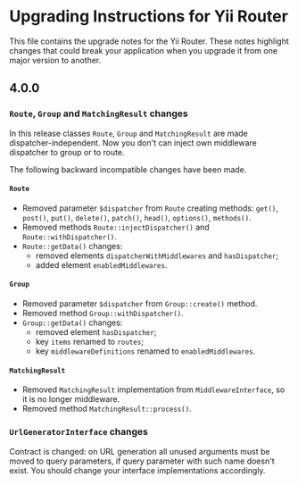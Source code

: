 # Upgrading Instructions for Yii Router

This file contains the upgrade notes for the Yii Router.
These notes highlight changes that could break your application when you upgrade it from one major version to another.

## 4.0.0

### `Route`, `Group` and `MatchingResult` changes

In this release classes `Route`, `Group` and `MatchingResult` are made dispatcher-independent. Now you don't can inject
own middleware dispatcher to group or to route.

The following backward incompatible changes have been made.

#### `Route`

- Removed parameter `$dispatcher` from `Route` creating methods: `get()`, `post()`, `put()`, `delete()`, `patch()`,
  `head()`, `options()`, `methods()`.
- Removed methods `Route::injectDispatcher()` and `Route::withDispatcher()`.
- `Route::getData()` changes:
  - removed elements `dispatcherWithMiddlewares` and `hasDispatcher`;
  - added element `enabledMiddlewares`.
 
#### `Group`

- Removed parameter `$dispatcher` from `Group::create()` method.
- Removed method `Group::withDispatcher()`.
- `Group::getData()` changes:
  - removed element `hasDispatcher`;
  - key `items` renamed to `routes`;
  - key `middlewareDefinitions` renamed to `enabledMiddlewares`.

#### `MatchingResult`

- Removed `MatchingResult` implementation from `MiddlewareInterface`, so it is no longer middleware.
- Removed method `MatchingResult::process()`.

### `UrlGeneratorInterface` changes

Contract is changed: on URL generation all unused arguments must be moved to query parameters, if query parameter with 
such name doesn't exist. You should change your interface implementations accordingly.
